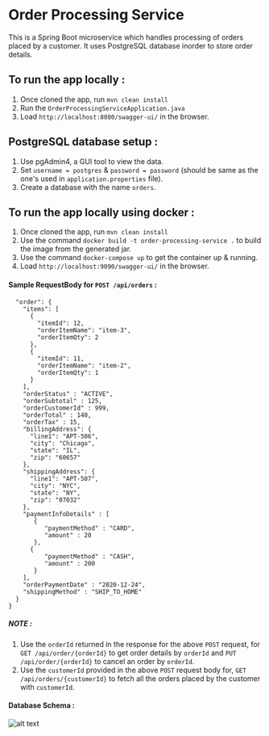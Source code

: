 # Order Processing Service

This is a Spring Boot microservice which handles processing of orders placed by a customer. It uses PostgreSQL database inorder to store order details.

To run the app locally :
------------------------
1. Once cloned the app, run `mvn clean install`
2. Run the `OrderProcessingServiceApplication.java`
3. Load `http://localhost:8080/swagger-ui/` in the browser.

PostgreSQL database setup :
---------------------------
1. Use pgAdmin4, a GUI tool to view the data.
2. Set `username = postgres`
     & `password = password` (should be same as the one's used in `application.properties` file).
3. Create a database with the name `orders`.

To run the app locally using docker :
-------------------------------------
1. Once cloned the app, run `mvn clean install`
2. Use the command `docker build -t order-processing-service .` to build the image from the generated jar.
3. Use the command `docker-compose up` to get the container up & running.
4. Load `http://localhost:9090/swagger-ui/` in the browser.

#### Sample RequestBody for `POST /api/orders` :
```{
  "order": {
    "items": [
      {
        "itemId": 12,
        "orderItemName": "item-3",
        "orderItemQty": 2
      },
      {
        "itemId": 11,
        "orderItemName": "item-2",
        "orderItemQty": 1
      }
    ],
    "orderStatus" : "ACTIVE",
    "orderSubtotal" : 125,
    "orderCustomerId" : 999,
    "orderTotal" : 140,
    "orderTax" : 15,
    "billingAddress": {
      "line1": "APT-506",
      "city": "Chicago",
      "state": "IL",
      "zip": "60657"
    },
    "shippingAddress": {
      "line1": "APT-507",
      "city": "NYC",
      "state": "NY",
      "zip": "07032"
    },
    "paymentInfoDetails" : [
       {
          "paymentMethod" : "CARD",
          "amount" : 20
       },
      {
          "paymentMethod" : "CASH",
          "amount" : 200
       }
    ],
    "orderPaymentDate" : "2020-12-24",
    "shippingMethod" : "SHIP_TO_HOME"
  }
}
```
##### **NOTE :**
1. Use the `orderId` returned in the response for the above `POST` request, for `GET /api/order/{orderId}` to get order details by `orderId` and `PUT /api/order/{orderId}` to cancel an order by `orderId`.
2. Use the `customerId` provided in the above `POST` request body for, `GET /api/orders/{customerId}` to fetch all the orders placed by the customer with `customerId`.

#### Database Schema :

![alt text](/Users/radaboyna/Documents/Github/order-processing-service/src/main/resources/schema.png)
